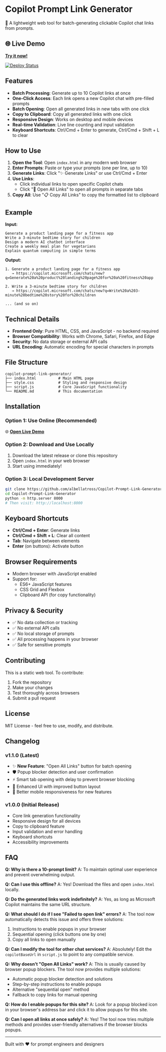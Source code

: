 # Copilot Prompt Link Generator

🤖 A lightweight web tool for batch-generating clickable Copilot chat links from prompts.

## 🌐 Live Demo

**[Try it now!](https://albellatross.github.io/Copilot-Prompt-Link-Generator/)**

[![Deploy Status](https://github.com/albellatross/Copilot-Prompt-Link-Generator/actions/workflows/deploy.yml/badge.svg)](https://github.com/albellatross/Copilot-Prompt-Link-Generator/actions/workflows/deploy.yml)

## Features

- **Batch Processing**: Generate up to 10 Copilot links at once
- **One-Click Access**: Each link opens a new Copilot chat with pre-filled prompts
- **Batch Opening**: Open all generated links in new tabs with one click
- **Copy to Clipboard**: Copy all generated links with one click
- **Responsive Design**: Works on desktop and mobile devices
- **Real-time Validation**: Live line counting and input validation
- **Keyboard Shortcuts**: Ctrl/Cmd + Enter to generate, Ctrl/Cmd + Shift + L to clear

## How to Use

1. **Open the Tool**: Open `index.html` in any modern web browser
2. **Enter Prompts**: Paste or type your prompts (one per line, up to 10)
3. **Generate Links**: Click "✨ Generate Links" or use Ctrl/Cmd + Enter
4. **Use Links**: 
   - Click individual links to open specific Copilot chats
   - Click "🚀 Open All Links" to open all prompts in separate tabs
5. **Copy All**: Use "📋 Copy All Links" to copy the formatted list to clipboard

## Example

**Input:**
```
Generate a product landing page for a fitness app
Write a 3-minute bedtime story for children
Design a modern AI chatbot interface
Create a weekly meal plan for vegetarians
Explain quantum computing in simple terms
```

**Output:**
```
1. Generate a product landing page for a fitness app
   → https://copilot.microsoft.com/chats/new?q=Generate%20a%20product%20landing%20page%20for%20a%20fitness%20app

2. Write a 3-minute bedtime story for children
   → https://copilot.microsoft.com/chats/new?q=Write%20a%203-minute%20bedtime%20story%20for%20children

... (and so on)
```

## Technical Details

- **Frontend Only**: Pure HTML, CSS, and JavaScript - no backend required
- **Browser Compatibility**: Works with Chrome, Safari, Firefox, and Edge
- **Security**: No data storage or external API calls
- **URL Encoding**: Automatic encoding for special characters in prompts

## File Structure

```
copilot-prompt-link-generator/
├── index.html          # Main HTML page
├── style.css           # Styling and responsive design
├── script.js           # Core JavaScript functionality
└── README.md           # This documentation
```

## Installation

### Option 1: Use Online (Recommended)
🌐 **[Open Live Demo](https://albellatross.github.io/Copilot-Prompt-Link-Generator/)**

### Option 2: Download and Use Locally
1. Download the latest release or clone this repository
2. Open `index.html` in your web browser
3. Start using immediately!

### Option 3: Local Development Server
```bash
git clone https://github.com/albellatross/Copilot-Prompt-Link-Generator.git
cd Copilot-Prompt-Link-Generator
python -m http.server 8000
# Then visit: http://localhost:8000
```

## Keyboard Shortcuts

- **Ctrl/Cmd + Enter**: Generate links
- **Ctrl/Cmd + Shift + L**: Clear all content
- **Tab**: Navigate between elements
- **Enter** (on buttons): Activate button

## Browser Requirements

- Modern browser with JavaScript enabled
- Support for:
  - ES6+ JavaScript features
  - CSS Grid and Flexbox
  - Clipboard API (for copy functionality)

## Privacy & Security

- ✅ No data collection or tracking
- ✅ No external API calls
- ✅ No local storage of prompts
- ✅ All processing happens in your browser
- ✅ Safe for sensitive prompts

## Contributing

This is a static web tool. To contribute:

1. Fork the repository
2. Make your changes
3. Test thoroughly across browsers
4. Submit a pull request

## License

MIT License - feel free to use, modify, and distribute.

## Changelog

### v1.1.0 (Latest)
- ✨ **New Feature**: "Open All Links" button for batch opening
- 🛡️ Popup blocker detection and user confirmation
- ⚡ Smart tab opening with delay to prevent browser blocking
- 🎨 Enhanced UI with improved button layout
- 📱 Better mobile responsiveness for new features

### v1.0.0 (Initial Release)
- Core link generation functionality
- Responsive design for all devices
- Copy to clipboard feature
- Input validation and error handling
- Keyboard shortcuts
- Accessibility improvements

## FAQ

**Q: Why is there a 10-prompt limit?**
A: To maintain optimal user experience and prevent overwhelming output.

**Q: Can I use this offline?**
A: Yes! Download the files and open `index.html` locally.

**Q: Do the generated links work indefinitely?**
A: Yes, as long as Microsoft Copilot maintains the same URL structure.

**Q: What should I do if I see "Failed to open link" errors?**
A: The tool now automatically detects this issue and offers three solutions:
1. Instructions to enable popups in your browser
2. Sequential opening (click buttons one by one)
3. Copy all links to open manually

**Q: Can I modify the tool for other chat services?**
A: Absolutely! Edit the `copilotBaseUrl` in `script.js` to point to any compatible service.

**Q: Why doesn't "Open All Links" work?**
A: This is usually caused by browser popup blockers. The tool now provides multiple solutions:
- Automatic popup blocker detection and solutions
- Step-by-step instructions to enable popups
- Alternative "sequential open" method
- Fallback to copy links for manual opening

**Q: How do I enable popups for this site?**
A: Look for a popup blocked icon in your browser's address bar and click it to allow popups for this site.

**Q: Can I open all links at once safely?**
A: Yes! The tool now tries multiple methods and provides user-friendly alternatives if the browser blocks popups.

---

Built with ❤️ for prompt engineers and designers